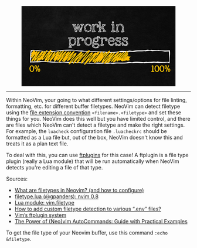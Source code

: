 
<!--
Maintainer:   jeffskinnerbox@yahoo.com / www.jeffskinnerbox.me
Version:      0.0.1
-->

<div align="center">
<img src="https://raw.githubusercontent.com/jeffskinnerbox/blog/main/content/images/banners-bkgrds/work-in-progress.jpg" title="These materials require additional work and are not ready for general use." align="center" width=420px height=219px>
</div>

---------------

Within NeoVim, your going to what different settings/options for file linting, formatting, etc. for different buffer filetypes.
NeoVim can detect filetype using the [file extension convention][01] `<filename>.<filetype>` and set these things for you.
NeoVim does this well but you have limited control,
and there are files which NeoVim can't detect a filetype and make the right settings.
For example, the `luacheck` configuration file `.luacheckrc` should be formatted as a Lua file
but, out of the box, NeoVim doesn't know this and treats it as a plan text file.

To deal with this, you can use [ftplugins][02] for this case!
A ftplugin is a file type plugin (really a Lua module)
that will be run automatically when NeoVim detects you're editing a file of that type.

Sources:

* [What are filetypes in Neovim? (and how to configure)][02]
* [filetype.lua (@gpanders): nvim 0.8](https://www.youtube.com/watch?v=S3wLkKnLwCo)
* [Lua module: vim.filetype](https://neovim.io/doc/user/lua.html#vim.filetype.add())
* [How to add custom filetype detection to various “.env” files?](https://neovim.discourse.group/t/how-to-add-custom-filetype-detection-to-various-env-files/4272)
* [Vim’s ftplugin system](https://ejmastnak.com/tutorials/vim-latex/ftplugin/)
* [The Power of (Neo)vim AutoCommands: Guide with Practical Examples](https://www.youtube.com/watch?v=wX-KpX8tax8)

To get the file type of your Neovim buffer,
use this command `:echo &filetype`.

[01]:https://en.wikipedia.org/wiki/Filename_extension
[02]:https://www.youtube.com/watch?v=NecszftvMFI
